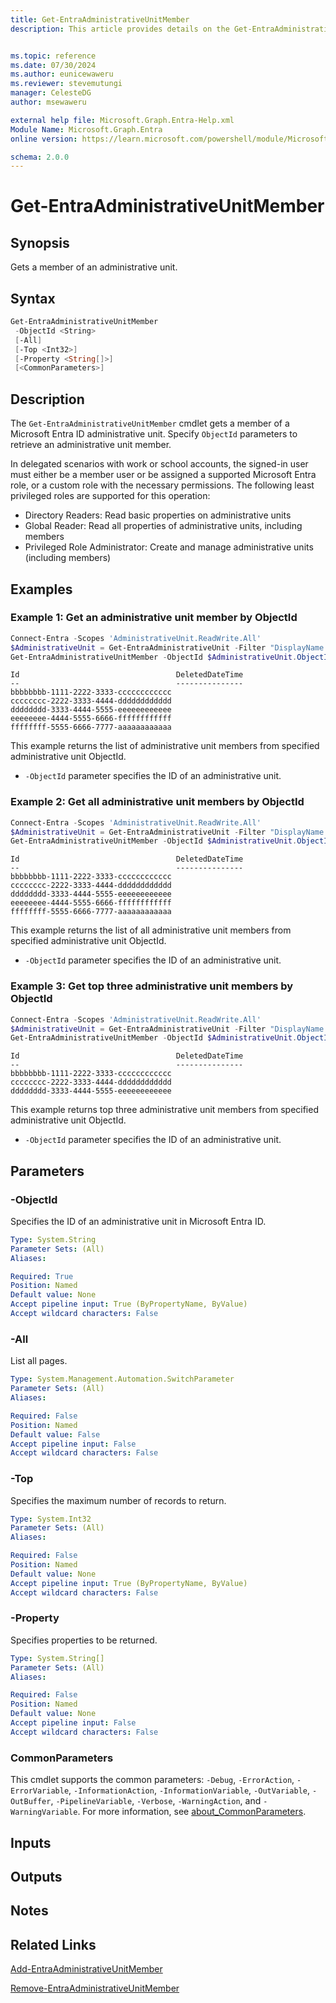 ```yaml
---
title: Get-EntraAdministrativeUnitMember
description: This article provides details on the Get-EntraAdministrativeUnitMember command.


ms.topic: reference
ms.date: 07/30/2024
ms.author: eunicewaweru
ms.reviewer: stevemutungi
manager: CelesteDG
author: msewaweru

external help file: Microsoft.Graph.Entra-Help.xml
Module Name: Microsoft.Graph.Entra
online version: https://learn.microsoft.com/powershell/module/Microsoft.Graph.Entra/Get-EntraAdministrativeUnitMember

schema: 2.0.0
---
```


# Get-EntraAdministrativeUnitMember

## Synopsis

Gets a member of an administrative unit.

## Syntax

```powershell
Get-EntraAdministrativeUnitMember
 -ObjectId <String>
 [-All]
 [-Top <Int32>]
 [-Property <String[]>]
 [<CommonParameters>]
```

## Description

The `Get-EntraAdministrativeUnitMember` cmdlet gets a member of a Microsoft Entra ID administrative unit. Specify `ObjectId` parameters to retrieve an administrative unit member.

In delegated scenarios with work or school accounts, the signed-in user must either be a member user or be assigned a supported Microsoft Entra role, or a custom role with the necessary permissions. The following least privileged roles are supported for this operation:

- Directory Readers: Read basic properties on administrative units
- Global Reader: Read all properties of administrative units, including members
- Privileged Role Administrator: Create and manage administrative units (including members)

## Examples

### Example 1: Get an administrative unit member by ObjectId

```powershell
Connect-Entra -Scopes 'AdministrativeUnit.ReadWrite.All'
$AdministrativeUnit = Get-EntraAdministrativeUnit -Filter "DisplayName eq '<administrativeunit-display-name>'"
Get-EntraAdministrativeUnitMember -ObjectId $AdministrativeUnit.ObjectId
```

```Output
Id                                   DeletedDateTime
--                                   ---------------
bbbbbbbb-1111-2222-3333-cccccccccccc
cccccccc-2222-3333-4444-dddddddddddd
dddddddd-3333-4444-5555-eeeeeeeeeeee
eeeeeeee-4444-5555-6666-ffffffffffff
ffffffff-5555-6666-7777-aaaaaaaaaaaa
```

This example returns the list of administrative unit members from specified administrative unit ObjectId.

- `-ObjectId` parameter specifies the ID of an administrative unit.

### Example 2: Get all administrative unit members by ObjectId

```powershell
Connect-Entra -Scopes 'AdministrativeUnit.ReadWrite.All'
$AdministrativeUnit = Get-EntraAdministrativeUnit -Filter "DisplayName eq '<administrativeunit-display-name>'"
Get-EntraAdministrativeUnitMember -ObjectId $AdministrativeUnit.ObjectId -All
```

```Output
Id                                   DeletedDateTime
--                                   ---------------
bbbbbbbb-1111-2222-3333-cccccccccccc
cccccccc-2222-3333-4444-dddddddddddd
dddddddd-3333-4444-5555-eeeeeeeeeeee
eeeeeeee-4444-5555-6666-ffffffffffff
ffffffff-5555-6666-7777-aaaaaaaaaaaa
```

This example returns the list of all administrative unit members from specified administrative unit ObjectId.

- `-ObjectId` parameter specifies the ID of an administrative unit.

### Example 3: Get top three administrative unit members by ObjectId

```powershell
Connect-Entra -Scopes 'AdministrativeUnit.ReadWrite.All'
$AdministrativeUnit = Get-EntraAdministrativeUnit -Filter "DisplayName eq '<administrativeunit-display-name>'"
Get-EntraAdministrativeUnitMember -ObjectId $AdministrativeUnit.ObjectId -Top 3
```

```Output
Id                                   DeletedDateTime
--                                   ---------------
bbbbbbbb-1111-2222-3333-cccccccccccc
cccccccc-2222-3333-4444-dddddddddddd
dddddddd-3333-4444-5555-eeeeeeeeeeee
```

This example returns top three administrative unit members from specified administrative unit ObjectId.

- `-ObjectId` parameter specifies the ID of an administrative unit.

## Parameters

### -ObjectId

Specifies the ID of an administrative unit in Microsoft Entra ID.

```yaml
Type: System.String
Parameter Sets: (All)
Aliases:

Required: True
Position: Named
Default value: None
Accept pipeline input: True (ByPropertyName, ByValue)
Accept wildcard characters: False
```

### -All

List all pages.

```yaml
Type: System.Management.Automation.SwitchParameter
Parameter Sets: (All)
Aliases:

Required: False
Position: Named
Default value: False
Accept pipeline input: False
Accept wildcard characters: False
```

### -Top

Specifies the maximum number of records to return.

```yaml
Type: System.Int32
Parameter Sets: (All)
Aliases:

Required: False
Position: Named
Default value: None
Accept pipeline input: True (ByPropertyName, ByValue)
Accept wildcard characters: False
```

### -Property

Specifies properties to be returned.

```yaml
Type: System.String[]
Parameter Sets: (All)
Aliases:

Required: False
Position: Named
Default value: None
Accept pipeline input: False
Accept wildcard characters: False
```

### CommonParameters

This cmdlet supports the common parameters: `-Debug`, `-ErrorAction`, `-ErrorVariable`, `-InformationAction`, `-InformationVariable`, `-OutVariable`, `-OutBuffer`, `-PipelineVariable`, `-Verbose`, `-WarningAction`, and `-WarningVariable`. For more information, see [about_CommonParameters](https://go.microsoft.com/fwlink/?LinkID=113216).

## Inputs

## Outputs

## Notes

## Related Links

[Add-EntraAdministrativeUnitMember](Add-EntraAdministrativeUnitMember.md)

[Remove-EntraAdministrativeUnitMember](Remove-EntraAdministrativeUnitMember.md)

